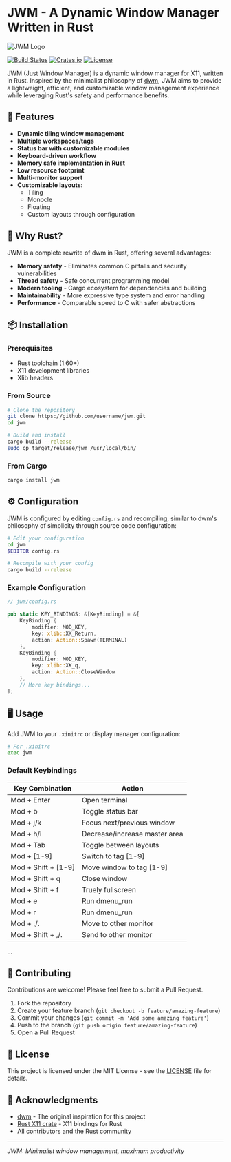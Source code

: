 # JWM - A Dynamic Window Manager Written in Rust

![JWM Logo](https://via.placeholder.com/150x150?text=JWM)

[![Build Status](https://img.shields.io/github/workflow/status/username/jwm/CI)](https://github.com/username/jwm/actions)
[![Crates.io](https://img.shields.io/crates/v/jwm.svg)](https://crates.io/crates/jwm)
[![License](https://img.shields.io/badge/license-MIT-blue.svg)](LICENSE)

JWM (Just Window Manager) is a dynamic window manager for X11, written in Rust. Inspired by the minimalist philosophy of [dwm](https://dwm.suckless.org/), JWM aims to provide a lightweight, efficient, and customizable window management experience while leveraging Rust's safety and performance benefits.

## 🌟 Features

- **Dynamic tiling window management**
- **Multiple workspaces/tags**
- **Status bar with customizable modules**
- **Keyboard-driven workflow**
- **Memory safe implementation in Rust**
- **Low resource footprint**
- **Multi-monitor support**
- **Customizable layouts:**
  - Tiling
  - Monocle
  - Floating
  - Custom layouts through configuration

## 🚀 Why Rust?

JWM is a complete rewrite of dwm in Rust, offering several advantages:

- **Memory safety** - Eliminates common C pitfalls and security vulnerabilities
- **Thread safety** - Safe concurrent programming model
- **Modern tooling** - Cargo ecosystem for dependencies and building
- **Maintainability** - More expressive type system and error handling
- **Performance** - Comparable speed to C with safer abstractions

## 📦 Installation

### Prerequisites

- Rust toolchain (1.60+)
- X11 development libraries
- Xlib headers

### From Source

```bash
# Clone the repository
git clone https://github.com/username/jwm.git
cd jwm

# Build and install
cargo build --release
sudo cp target/release/jwm /usr/local/bin/
```

### From Cargo

```bash
cargo install jwm
```

## ⚙️ Configuration

JWM is configured by editing `config.rs` and recompiling, similar to dwm's philosophy of simplicity through source code configuration:

```bash
# Edit your configuration
cd jwm
$EDITOR config.rs

# Recompile with your config
cargo build --release
```

### Example Configuration

```rust
// jwm/config.rs

pub static KEY_BINDINGS: &[KeyBinding] = &[
    KeyBinding { 
        modifier: MOD_KEY,
        key: xlib::XK_Return,
        action: Action::Spawn(TERMINAL)
    },
    KeyBinding {
        modifier: MOD_KEY,
        key: xlib::XK_q,
        action: Action::CloseWindow
    },
    // More key bindings...
];
```

## 🖥️ Usage

Add JWM to your `.xinitrc` or display manager configuration:

```bash
# For .xinitrc
exec jwm
```

### Default Keybindings

| Key Combination | Action |
|----------------|--------|
| Mod + Enter | Open terminal |
| Mod + b | Toggle status bar |
| Mod + j/k | Focus next/previous window |
| Mod + h/l | Decrease/increase master area |
| Mod + Tab | Toggle between layouts |
| Mod + [1-9] | Switch to tag [1-9] |
| Mod + Shift + [1-9] | Move window to tag [1-9] |
| Mod + Shift + q | Close window |
| Mod + Shift + f | Truely fullscreen |
| Mod + e | Run dmenu_run |
| Mod + r | Run dmenu_run |
| Mod + ,/. | Move to other monitor |
| Mod + Shift + ,/. | Send to other monitor 
...

## 🔧 Contributing

Contributions are welcome! Please feel free to submit a Pull Request.

1. Fork the repository
2. Create your feature branch (`git checkout -b feature/amazing-feature`)
3. Commit your changes (`git commit -m 'Add some amazing feature'`)
4. Push to the branch (`git push origin feature/amazing-feature`)
5. Open a Pull Request

## 📄 License

This project is licensed under the MIT License - see the [LICENSE](LICENSE) file for details.

## 🙏 Acknowledgments

- [dwm](https://dwm.suckless.org/) - The original inspiration for this project
- [Rust X11 crate](https://github.com/erlepereira/x11-rs) - X11 bindings for Rust
- All contributors and the Rust community

---

*JWM: Minimalist window management, maximum productivity*
